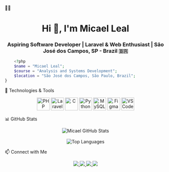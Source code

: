 🧑‍💻 <h1 align="center">Hi 👋, I'm Micael Leal</h1>
<h3 align="center">Aspiring Software Developer | Laravel & Web Enthusiast | São José dos Campos, SP - Brazil 🇧🇷</h3>

```php
    <?php
    $name = "Micael Leal";
    $course = "Analysis and Systems Development";
    $location = "São José dos Campos, São Paulo, Brazil";
}
```
🚀 Technologies & Tools
<p align="center"> <img src="https://upload.wikimedia.org/wikipedia/commons/thumb/2/27/PHP-logo.svg/2560px-PHP-logo.svg.png" alt="PHP" width="40" height="40"/> <img src="https://upload.wikimedia.org/wikipedia/commons/thumb/9/9a/Laravel.svg/1969px-Laravel.svg.png" alt="Laravel" width="40" height="40"/> <img src="https://img.icons8.com/color/96/000000/c-programming.png" alt="C" width="40" height="40"/> <img src="https://upload.wikimedia.org/wikipedia/commons/c/c3/Python-logo-notext.svg" alt="Python" width="40" height="40"/> <img src="https://cdnlogo.com/logos/m/78/mysql.svg" alt="MySQL" width="40" height="40"/> <img src="https://upload.wikimedia.org/wikipedia/commons/3/33/Figma-logo.svg" alt="Figma" width="40" height="40"/> <img src="https://upload.wikimedia.org/wikipedia/commons/9/9a/Visual_Studio_Code_1.35_icon.svg" alt="VSCode" width="40" height="40"/> </p>
📊 GitHub Stats
<p align="center"> <img src="https://github-readme-stats.vercel.app/api?username=miqc&show_icons=true&theme=tokyonight&hide_border=true" alt="Micael GitHub Stats"/> <br><br> <img src="https://github-readme-stats.vercel.app/api/top-langs/?username=miqc&layout=compact&theme=tokyonight&hide_border=true" alt="Top Languages"/> </p>
📫 Connect with Me
<p align="center"> <a href="https://instagram.com/micaksl" target="_blank"> <img src="https://img.shields.io/badge/-Instagram-%23E4405F?style=for-the-badge&logo=instagram&logoColor=white"/> </a> <a href="https://www.twitch.tv/micaksl" target="_blank"> <img src="https://img.shields.io/badge/Twitch-9146FF?style=for-the-badge&logo=twitch&logoColor=white"/> </a> <a href="mailto:mica.dev@outlook.com" target="_blank"> <img src="https://img.shields.io/badge/-Email-%23333?style=for-the-badge&logo=gmail&logoColor=white"/> </a> <a href="https://www.linkedin.com/in/micaeldev" target="_blank"> <img src="https://img.shields.io/badge/-LinkedIn-%230077B5?style=for-the-badge&logo=linkedin&logoColor=white"/> </a> </p
